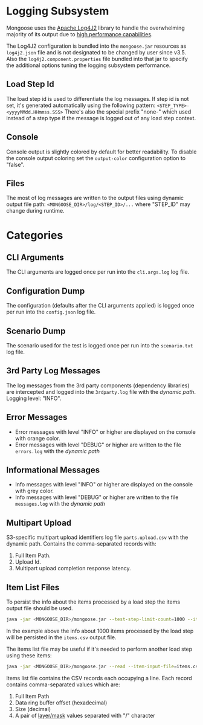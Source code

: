 # Logging Subsystem

Mongoose uses the [Apache Log4J2](http://logging.apache.org/log4j/2.x/) library to handle the
overwhelming majority of its output due to
[high performance capabilities](http://logging.apache.org/log4j/2.x/performance.html).

The Log4J2 configuration is bundled into the `mongoose.jar` resources as `log4j2.json` file and
is not designated to be changed by user since v3.5. Also the `log4j2.component.properties` file
bundled into that jar to specify the additional options tuning the logging subsystem performance.

## Load Step Id

The load step id is used to differentiate the log messages. If step id is not set, it's generated automatically using
the following pattern: `<STEP_TYPE>-<yyyyMMdd.HHmmss.SSS>` There's also the special prefix "none-" which used instead of
a step type if the message is logged out of any load step context.

## Console

Console output is slightly colored by default for better readability.
To disable the console output coloring set the `output-color` configuration option to "false".

## Files

The most of log messages are written to the output files using dynamic output file path:
`<MONGOOSE_DIR>/log/<STEP_ID>/...` where "STEP_ID" may change during runtime.

# Categories

## CLI Arguments

The CLI arguments are logged once per run into the `cli.args.log` log
file.

## Configuration Dump

The configuration (defaults after the CLI arguments applied) is logged
once per run into the `config.json` log file.

## Scenario Dump

The scenario used for the test is logged once per run into the
`scenario.txt` log file.

## 3rd Party Log Messages

The log messages from the 3rd party components (dependency libraries) are intercepted and logged
into the `3rdparty.log` file with the *dynamic path*. Logging level: "INFO".

## Error Messages

* Error messages with level "INFO" or higher are displayed on the console with orange color.
* Error messages with level "DEBUG" or higher are written to the file `errors.log` with the
  *dynamic path*

## Informational Messages

* Info messages with level "INFO" or higher are displayed on the console with grey color.
* Info messages with level "DEBUG" or higher are written to the file `messages.log` with the
  *dynamic path*

## Multipart Upload

S3-specific multipart upload identifiers log file `parts.upload.csv` with the dynamic path.
Contains the comma-separated records with:
1. Full Item Path.
2. Upload Id.
3. Multipart upload completion response latency.

## Item List Files

To persist the info about the items processed by a load step the items output file should be used.

```bash
java -jar <MONGOOSE_DIR>/mongoose.jar --test-step-limit-count=1000 --item-output-file=items.csv
```
In the example above the info about 1000 items processed by the load step will be persisted in the
`items.csv` output file.

The items list file may be useful if it's needed to perform another load step using these items:
```bash
java -jar <MONGOOSE_DIR>/mongoose.jar --read --item-input-file=items.csv
```

Items list file contains the CSV records each occupying a line.
Each record contains comma-separated values which are:
1. Full Item Path
2. Data ring buffer offset (hexadecimal)
3. Size (decimal)
4. A pair of [layer/mask](../design/data_reentrancy.md) values separated with "/" character
